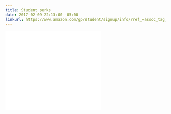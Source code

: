 ```yaml
---
title: Student perks
date: 2017-02-09 22:13:00 -05:00
linkurl: https://www.amazon.com/gp/student/signup/info/?ref_=assoc_tag_ph_1402130811706&_encoding=UTF8&camp=1789&creative=9325&linkCode=pf4&tag=karen008-20&linkId=6268458e37693a8a7d98aa1bff6f1c23
---
```


<iframe src="//rcm-na.amazon-adsystem.com/e/cm?o=1&p=12&l=ur1&category=student_usa&banner=1YW1K2VNGJMAXK0ETVR2&f=ifr&lc=pf4&linkID=d7152fe30fc218a12aef17018d26a44a&t=karen008-20&tracking_id=karen008-20" width="300" height="250" scrolling="no" border="0" marginwidth="0" style="border:none;" frameborder="0"></iframe>